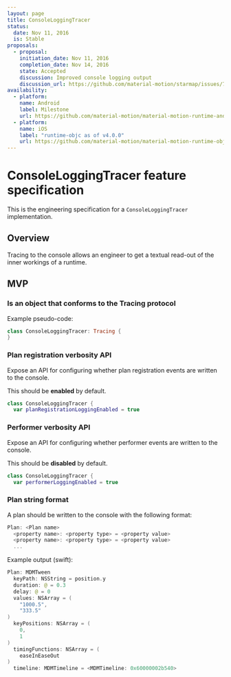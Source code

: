 ```yaml
---
layout: page
title: ConsoleLoggingTracer
status:
  date: Nov 11, 2016
  is: Stable
proposals:
  - proposal:
    initiation_date: Nov 11, 2016
    completion_date: Nov 14, 2016
    state: Accepted
    discussion: Improved console logging output
    discussion_url: https://github.com/material-motion/starmap/issues/73
availability:
  - platform:
    name: Android
    label: Milestone
    url: https://github.com/material-motion/material-motion-runtime-android/milestone/7
  - platform:
    name: iOS
    label: "runtime-objc as of v4.0.0"
    url: https://github.com/material-motion/material-motion-runtime-objc
---
```


# ConsoleLoggingTracer feature specification

This is the engineering specification for a `ConsoleLoggingTracer` implementation.

## Overview

Tracing to the console allows an engineer to get a textual read-out of the inner workings of a
runtime.

## MVP

### Is an object that conforms to the Tracing protocol

Example pseudo-code:

```swift
class ConsoleLoggingTracer: Tracing {
}
```


### Plan registration verbosity API

Expose an API for configuring whether plan registration events are written to the console.

This should be **enabled** by default.

```swift
class ConsoleLoggingTracer {
  var planRegistrationLoggingEnabled = true
```

### Performer verbosity API

Expose an API for configuring whether performer events are written to the console.

This should be **disabled** by default.

```swift
class ConsoleLoggingTracer {
  var performerLoggingEnabled = true
```

### Plan string format

A plan should be written to the console with the following format:

```swift
Plan: <Plan name>
  <property name>: <property type> = <property value>
  <property name>: <property type> = <property value>
  ...
```

Example output (swift):

```swift
Plan: MDMTween
  keyPath: NSString = position.y
  duration: @ = 0.3
  delay: @ = 0
  values: NSArray = (
    "1000.5",
    "333.5"
)
  keyPositions: NSArray = (
    0,
    1
)
  timingFunctions: NSArray = (
    easeInEaseOut
)
  timeline: MDMTimeline = <MDMTimeline: 0x60000002b540>
```
